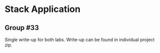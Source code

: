 <h1>Stack Application</h1>
<h2>Group #33</h2>

<p>Single write-up for both labs. Write-up can be found in individual project zip.</p>
